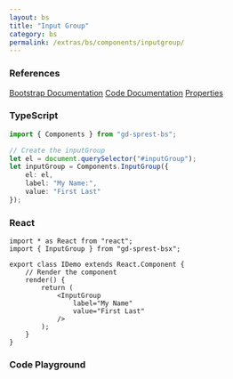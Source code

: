 ```yaml
---
layout: bs
title: "Input Group"
category: bs
permalink: /extras/bs/components/inputgroup/
---
```


### References

<div class="bs">
    <div class="list-group">
        <a class="list-group-item list-group-item-action" href="https://getbootstrap.com/docs/4.4/components/input-group">Bootstrap Documentation</a>
        <a class="list-group-item list-group-item-action" href="/docs/sprest-bs/modules/_components_inputgroup_d_.html">Code Documentation</a>
        <a class="list-group-item list-group-item-action" href="/docs/sprest-bs/modules/_components_inputgroup_d_.iinputgroupprops.html">Properties</a>
    </div>
</div>

### TypeScript

```ts
import { Components } from "gd-sprest-bs";

// Create the inputGroup
let el = document.querySelector("#inputGroup");
let inputGroup = Components.InputGroup({
    el: el,
    label: "My Name:",
    value: "First Last"
});
```

### React

```tsx
import * as React from "react";
import { InputGroup } from "gd-sprest-bsx";

export class IDemo extends React.Component {
    // Render the component
    render() {
        return (
            <InputGroup
                label="My Name"
                value="First Last"
            />
        );
    }
}
```

### Code Playground

<div id="playground" class="bs"></div>
<script type="text/javascript">
    // Wait for the page to load
    window.addEventListener("load", function() {
        // Create the code editor
        var editor = CodeEditor(document.getElementById("playground"), true, [
            '// Create the input group',
            'Components.InputGroup({',
            '\tel: app,',
            '\tlabel: "My Name:",',
            '\tvalue: "First Last"',
            '});'
        ].join('\n'));
    });
</script>